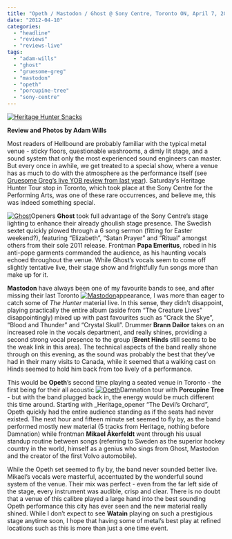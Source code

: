 ```yaml
---
title: "Opeth / Mastodon / Ghost @ Sony Centre, Toronto ON, April 7, 2012"
date: "2012-04-10"
categories: 
  - "headline"
  - "reviews"
  - "reviews-live"
tags: 
  - "adam-wills"
  - "ghost"
  - "gruesome-greg"
  - "mastodon"
  - "opeth"
  - "porcupine-tree"
  - "sony-centre"
---
```


[![Heritage Hunter Snacks](http://www.hellbound.ca/wp-content/uploads/2012/04/IMG_3318-590x393.jpg "Heritage Hunter Snacks")](http://www.hellbound.ca/wp-content/uploads/2012/04/IMG_3318.jpg)

**Review and Photos by Adam Wills**

Most readers of Hellbound are probably familiar with the typical metal venue - sticky floors, questionable washrooms, a dimly lit stage, and a sound system that only the most experienced sound engineers can master. But every once in awhile, we get treated to a special show, where a venue has as much to do with the atmosphere as the performance itself (see [Gruesome Greg’s live YOB review from last year](http://www.hellbound.ca/2011/07/yob-dark-castle-and-otis-oh-my/)). Saturday’s Heritage Hunter Tour stop in Toronto, which took place at the Sony Centre for the Performing Arts, was one of these rare occurrences, and believe me, this was indeed something special.

[![Ghost](http://www.hellbound.ca/wp-content/uploads/2012/04/IMG_3315-182x182.jpg "Ghost")](http://www.hellbound.ca/wp-content/uploads/2012/04/IMG_3315.jpg)Openers **Ghost** took full advantage of the Sony Centre’s stage lighting to enhance their already ghoulish stage presence. The Swedish sextet quickly plowed through a 6 song sermon (fitting for Easter weekend?), featuring “Elizabeth”, “Satan Prayer” and “Ritual” amongst others from their sole 2011 release. Frontman **Papa Emeritus**, robed in his anti-pope garments commanded the audience, as his haunting vocals echoed throughout the venue. While Ghost’s vocals seem to come off slightly tentative live, their stage show and frightfully fun songs more than make up for it.

**Mastodon** have always been one of my favourite bands to see, and after missing their last Toronto [![Mastodon](http://www.hellbound.ca/wp-content/uploads/2012/04/IMG_3323-182x182.jpg "Mastodon")](http://www.hellbound.ca/wp-content/uploads/2012/04/IMG_3323.jpg)appearance, I was more than eager to catch some of _The Hunter_ material live. In this sense, they didn’t disappoint, playing practically the entire album (aside from “The Creature Lives” disappointingly) mixed up with past favourites such as “Crack the Skye”, “Blood and Thunder” and “Crystal Skull”. Drummer **Brann Dailor** takes on an increased role in the vocals department, and really shines, providing a second strong vocal presence to the group (**Brent Hinds** still seems to be the weak link in this area). The technical aspects of the band really shone through on this evening, as the sound was probably the best that they’ve had in their many visits to Canada, while it seemed that a walking cast on Hinds seemed to hold him back from too lively of a performance.

This would be **Opeth**’s second time playing a seated venue in Toronto - the first being for their all acoustic [![Opeth](http://www.hellbound.ca/wp-content/uploads/2012/04/IMG_3325-182x182.jpg "Opeth")](http://www.hellbound.ca/wp-content/uploads/2012/04/IMG_3325.jpg)Damnation tour with **Porcupine Tree** - but with the band plugged back in, the energy would be much different this time around. Starting with _Heritage_opener “The Devil’s Orchard”, Opeth quickly had the entire audience standing as if the seats had never existed. The next hour and fifteen minute set seemed to fly by, as the band performed mostly new material (5 tracks from Heritage, nothing before Damnation) while frontman **Mikael Åkerfeldt** went through his usual standup routine between songs (referring to Sweden as the superior hockey country in the world, himself as a genius who sings from Ghost, Mastodon and the creator of the first Volvo automobile).

While the Opeth set seemed to fly by, the band never sounded better live. Mikael’s vocals were masterful, accentuated by the wonderful sound system of the venue. Their mix was perfect - even from the far left side of the stage, every instrument was audible, crisp and clear. There is no doubt that a venue of this calibre played a large hand into the best sounding Opeth performance this city has ever seen and the new material really shined. While I don’t expect to see **Watain** playing on such a prestigious stage anytime soon, I hope that having some of metal’s best play at refined locations such as this is more than just a one time event.
